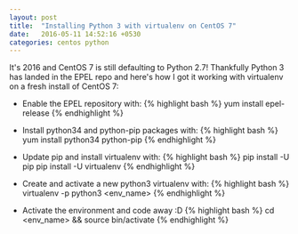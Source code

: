 ```yaml
---
layout: post
title:  "Installing Python 3 with virtualenv on CentOS 7"
date:   2016-05-11 14:52:16 +0530
categories: centos python
---
```

It's 2016 and CentOS 7 is still defaulting to Python 2.7! Thankfully Python 3 has landed in the EPEL repo and here's how I got it working with virtualenv on a fresh install of CentOS 7:

* Enable the EPEL repository with:
{% highlight bash %}
yum install epel-release
{% endhighlight %}

* Install python34 and python-pip packages with:
{% highlight bash %}
yum install python34 python-pip
{% endhighlight %}

* Update pip and install virtualenv with:
{% highlight bash %}
pip install -U pip
pip install -U virtualenv
{% endhighlight %}

* Create and activate a new python3 virtualenv with:
{% highlight bash %}
virtualenv -p python3 <env_name>
{% endhighlight %}

* Activate the environment and code away :D
{% highlight bash %}
cd <env_name> && source bin/activate
{% endhighlight %}
